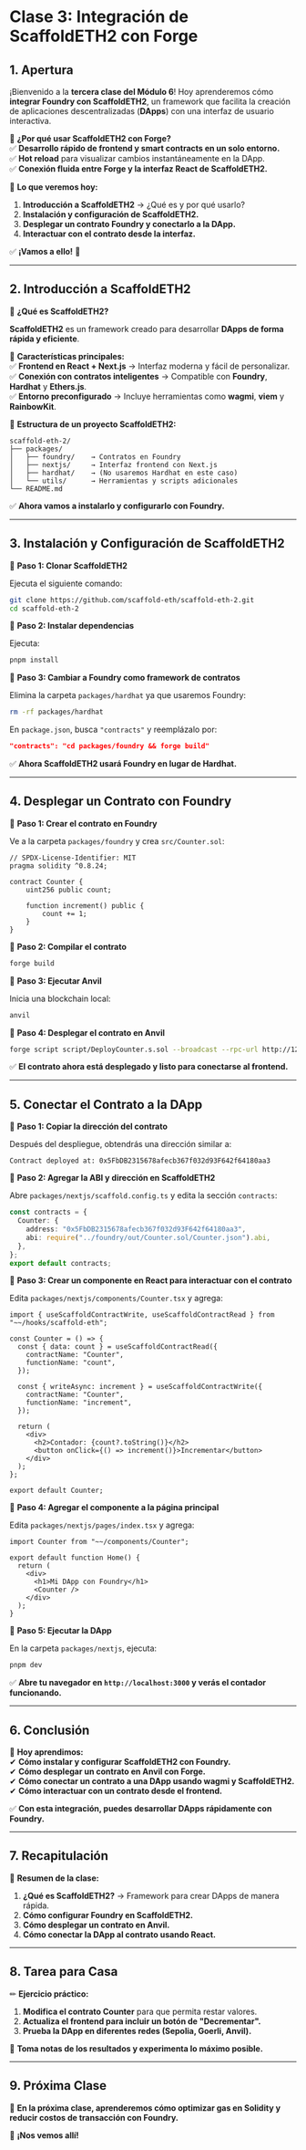# **Clase 3: Integración de ScaffoldETH2 con Forge**  

## **1. Apertura**  

¡Bienvenido a la **tercera clase del Módulo 6**! Hoy aprenderemos cómo **integrar Foundry con ScaffoldETH2**, un framework que facilita la creación de aplicaciones descentralizadas (**DApps**) con una interfaz de usuario interactiva.  

📌 **¿Por qué usar ScaffoldETH2 con Forge?**  
✅ **Desarrollo rápido de frontend y smart contracts en un solo entorno.**  
✅ **Hot reload** para visualizar cambios instantáneamente en la DApp.  
✅ **Conexión fluida entre Forge y la interfaz React de ScaffoldETH2.**  

📌 **Lo que veremos hoy:**  
1. **Introducción a ScaffoldETH2** → ¿Qué es y por qué usarlo?  
2. **Instalación y configuración de ScaffoldETH2.**  
3. **Desplegar un contrato Foundry y conectarlo a la DApp.**  
4. **Interactuar con el contrato desde la interfaz.**  

✅ **¡Vamos a ello!** 🚀  

---

## **2. Introducción a ScaffoldETH2**  

📌 **¿Qué es ScaffoldETH2?**  

**ScaffoldETH2** es un framework creado para desarrollar **DApps de forma rápida y eficiente**.  

📌 **Características principales:**  
✅ **Frontend en React + Next.js** → Interfaz moderna y fácil de personalizar.  
✅ **Conexión con contratos inteligentes** → Compatible con **Foundry**, **Hardhat** y **Ethers.js**.  
✅ **Entorno preconfigurado** → Incluye herramientas como **wagmi**, **viem** y **RainbowKit**.  

📌 **Estructura de un proyecto ScaffoldETH2:**  

```
scaffold-eth-2/
├── packages/
│   ├── foundry/    → Contratos en Foundry
│   ├── nextjs/     → Interfaz frontend con Next.js
│   ├── hardhat/    → (No usaremos Hardhat en este caso)
│   └── utils/      → Herramientas y scripts adicionales
└── README.md
```

✅ **Ahora vamos a instalarlo y configurarlo con Foundry.**  

---

## **3. Instalación y Configuración de ScaffoldETH2**  

📌 **Paso 1: Clonar ScaffoldETH2**  

Ejecuta el siguiente comando:  

```bash
git clone https://github.com/scaffold-eth/scaffold-eth-2.git
cd scaffold-eth-2
```

📌 **Paso 2: Instalar dependencias**  

Ejecuta:  

```bash
pnpm install
```

📌 **Paso 3: Cambiar a Foundry como framework de contratos**  

Elimina la carpeta `packages/hardhat` ya que usaremos Foundry:  

```bash
rm -rf packages/hardhat
```

En `package.json`, busca `"contracts"` y reemplázalo por:  

```json
"contracts": "cd packages/foundry && forge build"
```

✅ **Ahora ScaffoldETH2 usará Foundry en lugar de Hardhat.**  

---

## **4. Desplegar un Contrato con Foundry**  

📌 **Paso 1: Crear el contrato en Foundry**  

Ve a la carpeta `packages/foundry` y crea `src/Counter.sol`:  

```solidity
// SPDX-License-Identifier: MIT
pragma solidity ^0.8.24;

contract Counter {
    uint256 public count;

    function increment() public {
        count += 1;
    }
}
```

📌 **Paso 2: Compilar el contrato**  

```bash
forge build
```

📌 **Paso 3: Ejecutar Anvil**  

Inicia una blockchain local:  

```bash
anvil
```

📌 **Paso 4: Desplegar el contrato en Anvil**  

```bash
forge script script/DeployCounter.s.sol --broadcast --rpc-url http://127.0.0.1:8545
```

✅ **El contrato ahora está desplegado y listo para conectarse al frontend.**  

---

## **5. Conectar el Contrato a la DApp**  

📌 **Paso 1: Copiar la dirección del contrato**  

Después del despliegue, obtendrás una dirección similar a:  

```
Contract deployed at: 0x5FbDB2315678afecb367f032d93F642f64180aa3
```

📌 **Paso 2: Agregar la ABI y dirección en ScaffoldETH2**  

Abre `packages/nextjs/scaffold.config.ts` y edita la sección `contracts`:  

```typescript
const contracts = {
  Counter: {
    address: "0x5FbDB2315678afecb367f032d93F642f64180aa3",
    abi: require("../foundry/out/Counter.sol/Counter.json").abi,
  },
};
export default contracts;
```

📌 **Paso 3: Crear un componente en React para interactuar con el contrato**  

Edita `packages/nextjs/components/Counter.tsx` y agrega:  

```tsx
import { useScaffoldContractWrite, useScaffoldContractRead } from "~~/hooks/scaffold-eth";

const Counter = () => {
  const { data: count } = useScaffoldContractRead({
    contractName: "Counter",
    functionName: "count",
  });

  const { writeAsync: increment } = useScaffoldContractWrite({
    contractName: "Counter",
    functionName: "increment",
  });

  return (
    <div>
      <h2>Contador: {count?.toString()}</h2>
      <button onClick={() => increment()}>Incrementar</button>
    </div>
  );
};

export default Counter;
```

📌 **Paso 4: Agregar el componente a la página principal**  

Edita `packages/nextjs/pages/index.tsx` y agrega:  

```tsx
import Counter from "~~/components/Counter";

export default function Home() {
  return (
    <div>
      <h1>Mi DApp con Foundry</h1>
      <Counter />
    </div>
  );
}
```

📌 **Paso 5: Ejecutar la DApp**  

En la carpeta `packages/nextjs`, ejecuta:  

```bash
pnpm dev
```

✅ **Abre tu navegador en `http://localhost:3000` y verás el contador funcionando.**  

---

## **6. Conclusión**  

📌 **Hoy aprendimos:**  
✔ **Cómo instalar y configurar ScaffoldETH2 con Foundry.**  
✔ **Cómo desplegar un contrato en Anvil con Forge.**  
✔ **Cómo conectar un contrato a una DApp usando wagmi y ScaffoldETH2.**  
✔ **Cómo interactuar con un contrato desde el frontend.**  

✅ **Con esta integración, puedes desarrollar DApps rápidamente con Foundry.**  

---

## **7. Recapitulación**  

📌 **Resumen de la clase:**  
1. **¿Qué es ScaffoldETH2?** → Framework para crear DApps de manera rápida.  
2. **Cómo configurar Foundry en ScaffoldETH2.**  
3. **Cómo desplegar un contrato en Anvil.**  
4. **Cómo conectar la DApp al contrato usando React.**  

---

## **8. Tarea para Casa**  

✏ **Ejercicio práctico:**  

1. **Modifica el contrato Counter** para que permita restar valores.  
2. **Actualiza el frontend para incluir un botón de "Decrementar".**  
3. **Prueba la DApp en diferentes redes (Sepolia, Goerli, Anvil).**  

📌 **Toma notas de los resultados y experimenta lo máximo posible.**  

---

## **9. Próxima Clase**  

📅 **En la próxima clase, aprenderemos cómo optimizar gas en Solidity y reducir costos de transacción con Foundry.**  

🚀 **¡Nos vemos allí!**  
